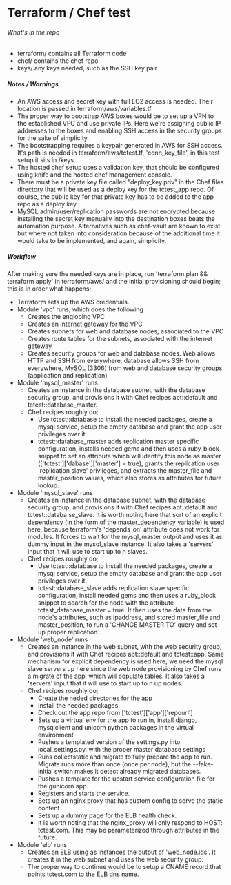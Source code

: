 # Terraform / Chef test

###### What's in the repo

* terraform/ contains all Terraform code
* chef/ contains the chef repo
* keys/ any keys needed, such as the SSH key pair

##### Notes / Warnings

* An AWS access and secret key with full EC2 access is needed. Their location is passed in terraform/aws/variables.tf
* The proper way to bootstrap AWS boxes would be to set up a VPN to the established VPC and use private IPs. Here we're assigning public IP addresses to the boxes and enabling SSH access in the security groups for the sake of simplicity.
* The bootstrapping requires a keypair generated in AWS for SSH access. It's path is needed in terraform/aws/tctest.tf, 'conn_key_file', in this test setup it sits in /keys.
* The hosted chef setup uses a validation key, that should be configured using knife and the hosted chef management console.
* There must be a private key file called "deploy_key.priv" in the Chef files directory that will be used as a deploy key for the tctest_app repo. Of course, the public key for that private key has to be added to the app repo as a deploy key.
* MySQL admin/user/replication passwords are not encrypted because installing the secret key manually into the destination boxes beats the automation purpose. Alternatives such as chef-vault are known to exist but where not taken into consideration because of the additional time it would take to be implemented, and again, simplicity.


##### Workflow

After making sure the needed keys are in place, run 'terraform plan && terraform apply' in terraform/aws/ and the initial provisioning should begin; this is in order what happens;

* Terraform sets up the AWS credentials.
* Module 'vpc' runs; which does the following
  * Creates the englobing VPC
  * Creates an internet gateway for the VPC
  * Creates subnets for web and database nodes, associated to the VPC
  * Creates route tables for the subnets, associated with the internet gateway
  * Creates security groups for web and database nodes. Web allows HTTP and SSH from everywhere, database allows SSH from everywhere, MySQL (3306) from web and database security groups (application and replication)
* Module 'mysql_master' runs
  * Creates an instance in the database subnet, with the database security group, and provisions it with Chef recipes apt::default and tctest::database_master.
  * Chef recipes roughly do;
    * Use tctest::database to install the needed packages, create a mysql service, setup the empty database and grant the app user privileges over it.
    * tctest::database_master adds replication master specific configuration, installs needed gems and then uses a ruby_block snippet to set an attribute which will identify this node as master (['tctest']['dabase']['master'] = true), grants the replication user 'replication slave' privileges, and extracts the master_file and master_position values, which also stores as attributes for future lookup.
* Module 'mysql_slave' runs
  * Creates an instance in the database subnet, with the database security group, and provisions it with Chef recipes apt::default and tctest::databa
    se_slave. It is worth noting here that sort of an explicit dependency (in the form of the master_dependency variable) is used here, because terraform's 'depends_on' attribute does not work for modules. It forces to wait for the mysql_master output and uses it as dummy input in the mysql_slave instance. It also takes a 'servers' input that it will use to start up to n slaves.
  * Chef recipes roughly do;
    * Use tctest::database to install the needed packages, create a mysql service, setup the empty database and grant the app user privileges over it.
    * tctest::database_slave adds replication slave specific configuration, install needed gems and then uses a ruby_block snippet to search for the node with the attribute tctest_database_master = true. It then uses the data from the node's attributes, such as ipaddress, and stored master_file and master_position, to run a 'CHANGE MASTER TO' query and set up proper replication.
* Module 'web_node' runs
  * Creates an instance in the web subnet, with the web security group, and provisions it with Chef recipes apt::default and tctest::app. Same mechanism for explicit dependency is used here, we need the mysql slave servers up here since the web node provisioning by Chef runs a migrate of the app, which will populate tables. It also takes a 'servers' input that it will use to start up to n up nodes.
  * Chef recipes roughly do;
    * Create the neded directories for the app
    * Install the needed packages
    * Check out the app repo from ['tctest']['app']['repourl']
    * Sets up a virtual env for the app to run in, install django, mysqlclient and unicorn python packages in the virtual environment
    * Pushes a templated version of the settings.py into local_settings.py, with the proper master database settings
    * Runs collectstatic and migrate to fully prepare the app to run. Migrate runs more than once (once per node), but the --fake-initial switch makes it detect already migrated databases.
    * Pushes a template for the upstart service configuration file for the gunicorn app.
    * Registers and starts the service.
    * Sets up an nginx proxy that has custom config to serve the static content.
    * Sets up a dummy page for the ELB health check.
    * It is worth noting that the nginx_proxy will only respond to HOST: tctest.com. This may be parameterized through attributes in the future.
* Module 'elb' runs
  * Creates an ELB using as instances the output of 'web_node.ids'. It creates it in the web subnet and uses the web security group.
  * The proper way to continue would be to setup a CNAME record that points tctest.com to the ELB dns name.

